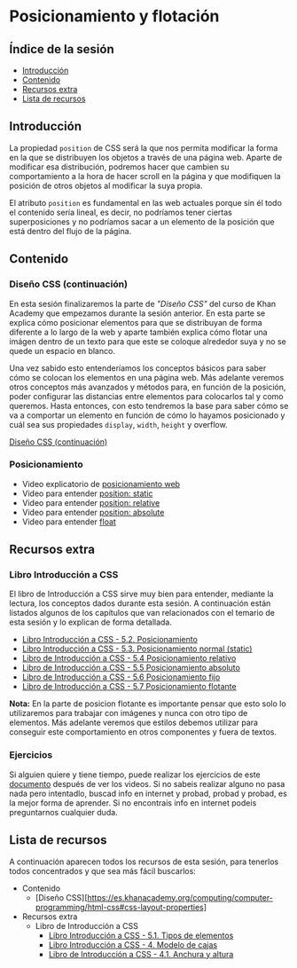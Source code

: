 # Posicionamiento y flotación

## Índice de la sesión

- [Introducción](#introduccion)
- [Contenido](#contenido)
- [Recursos extra](#recursos-extra)
- [Lista de recursos](#lista-de-recursos)

## Introducción

La propiedad `position` de CSS será la que nos permita modificar la forma en la que se distribuyen los objetos a través de una página web. Aparte de modificar esa distribución, podremos hacer que cambien su comportamiento a la hora de hacer scroll en la página y que modifiquen la posición de otros objetos al modificar la suya propia.

El atributo `position` es fundamental en las web actuales porque sin él todo el contenido sería lineal, es decir, no podríamos tener ciertas superposiciones y no podríamos sacar a un elemento de la posición que está dentro del flujo de la página.

## Contenido

### Diseño CSS (continuación)

En esta sesión finalizaremos la parte de _"Diseño CSS"_ del curso de Khan Academy que empezamos durante la sesión anterior. En esta parte se explica cómo posicionar elementos para que se distribuyan de forma diferente a lo largo de la web y aparte también explica cómo flotar una imágen dentro de un texto para que este se coloque alrededor suya y no se quede un espacio en blanco.

Una vez sabido esto entenderíamos los conceptos básicos para saber cómo se colocan los elementos en una página web. Más adelante veremos otros conceptos más avanzados y métodos para, en función de la posición, poder configurar las distancias entre elementos para colocarlos tal y como queremos. Hasta entonces, con esto tendremos la base para saber cómo se va a comportar un elemento en función de cómo lo hayamos posicionado y cuál sea sus propiedades `display`, `width`, `height` y overflow.

[Diseño CSS (continuación)](https://es.khanacademy.org/computing/computer-programming/html-css#css-layout-properties)

### Posicionamiento

- Video explicatorio de [posicionamiento web](https://www.youtube.com/watch?v=13CbCpAnvYI)
- Video para entender [position: static](https://www.youtube.com/watch?v=whqnlupzpNk)
- Video para entender [position: relative](https://www.youtube.com/watch?v=X6lG1biGJa8)
- Video para entender [position: absolute](https://www.youtube.com/watch?v=wpuP2kCN6QE)
- Video para entender [float](https://www.youtube.com/watch?v=AoAy4jCFDDw)


## Recursos extra

### Libro Introducción a CSS

El libro de Introducción a CSS sirve muy bien para entender, mediante la lectura, los conceptos dados durante esta sesión. A continuación están listados algunos de los capítulos que van relacionados con el temario de esta sesión y lo explican de forma detallada.

- [Libro Introducción a CSS - 5.2. Posicionamiento](http://librosweb.es/libro/css/capitulo_5/posicionamiento.html)
- [Libro Introducción a CSS - 5.3. Posicionamiento normal (static)](http://librosweb.es/libro/css/capitulo_5/posicionamiento_normal.html)
- [Libro de Introducción a CSS - 5.4 Posicionamiento relativo](http://librosweb.es/libro/css/capitulo_5/posicionamiento_relativo.html)
- [Libro de Introducción a CSS - 5.5 Posicionamiento absoluto](http://librosweb.es/libro/css/capitulo_5/posicionamiento_absoluto.html)
- [Libro de Introducción a CSS - 5.6 Posicionamiento fijo](http://librosweb.es/libro/css/capitulo_5/posicionamiento_fijo.html)
- [Libro de Introducción a CSS - 5.7 Posicionamiento flotante](http://librosweb.es/libro/css/capitulo_5/posicionamiento_flotante.html)

**Nota:** En la parte de posicion flotante es importante pensar que esto solo lo utilizaremos para trabajar con imágenes y nunca con otro tipo de elementos. Más adelante veremos que estilos debemos utilizar para conseguir este comportamiento en otros componentes y fuera de textos.

### Ejercicios

Si alguien quiere y tiene tiempo, puede realizar los ejercicios de este [documento](https://docs.google.com/document/d/1gHr6tzosUXrBsVVubabaxprAxkT9HyjjpBfEAu9o6IQ/edit) después de ver los videos. Si no sabeis realizar alguno no pasa nada pero intentadlo, buscad info en internet y probad, probad y probad, es la mejor forma de aprender. Si no encontrais info en internet podeis preguntarnos cualquier duda.


## Lista de recursos

A continuación aparecen todos los recursos de esta sesión, para tenerlos todos concentrados y que sea más fácil buscarlos:

- Contenido
  - [Diseño CSS][https://es.khanacademy.org/computing/computer-programming/html-css#css-layout-properties]
- Recursos extra
  - Libro de Introducción a CSS
    - [Libro Introducción a CSS - 5.1. Tipos de elementos](https://librosweb.es/libro/css/capitulo_5/tipos_de_elementos.html)
    - [Libro Introducción a CSS - 4. Modelo de cajas](https://librosweb.es/libro/css/capitulo_4.html)
    - [Libro de Introducción a CSS - 4.1. Anchura y altura](https://librosweb.es/libro/css/capitulo_4/anchura_y_altura.html)
